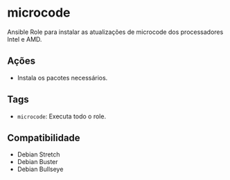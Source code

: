 # microcode

Ansible Role para instalar as atualizações de microcode dos processadores Intel
e AMD.

## Ações

- Instala os pacotes necessários.

## Tags

- `microcode`: Executa todo o role.

## Compatibilidade

- Debian Stretch
- Debian Buster
- Debian Bullseye
